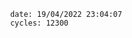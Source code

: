 

                date: 19/04/2022 23:04:07
                cycles: 12300

                         
